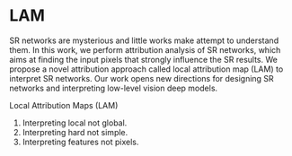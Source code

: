 # LAM
SR networks are mysterious and little works make attempt to understand them. In this work, we perform attribution analysis of SR networks, which aims at finding the input pixels that strongly influence the SR results. We propose a novel attribution approach called local attribution map (LAM) to interpret SR networks. Our work opens new directions for designing SR networks and interpreting low-level vision deep models.

Local Attribution Maps (LAM)
 1. Interpreting local not global.
 2. Interpreting hard not simple.
 3. Interpreting features not pixels.
